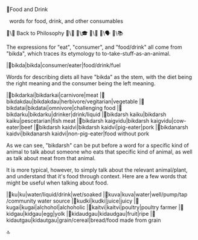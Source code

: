 📛Food and Drink

&nbsp;
words for food, drink,
and other consumables

🔗\🧠 Back to Philosophy
🔗\🚀
🔗\🎓
🔗\🌳
🔗\🗣️
🔗\📚

The expressions for "eat", "consumer", and "food/drink" all come from "bikda", which traces its etymology to to-take-stuff-as-an-animal.

|🎏bikda|bikda|consumer/eater|food/drink/fuel

Words for describing diets all have "bikda" as the stem, with the diet being the right meaning and the consumer being the left meaning.

|🎏bikdarkai|bikdarkai|carnivore|meat
|🎏bikdakdau|bikdakdau|herbivore/vegitarian|vegetable
|🎏bikdatai|bikdatai|omnivore|challenging food
|🎏bikdarku|bikdarku|drinker|drink/liquid
|🎏bikdarsh kaiku|bikdarsh kaiku|pescetarian|fish meat
|🎏bikdarsh kaigvidu|bikdarsh kaigvidu|cow-eater|beef
|🎏bikdarsh kaidvi|bikdarsh kaidvi|pig-eater|pork
|🎏bikdanarsh kaidvi|bikdanarsh
kaidvi|non-pig-eater|food without pork

As we can see, "bikdarsh" can be put before a word for a specific kind of animal to talk about someone who eats that specific kind of animal, as well as talk about meat from that animal.

It is more typical, however, to simply talk about the relevant animal/plant, and understand that it's food through context. Here are a few words that might be useful when talking about food.

|🎏ku|ku|water/liquid/drink|wet/soaked
|🎏kuva|kuva|water|well/pump/tap
/community water source
|🎏kudki|kudki|juice|juicy
|🎏kugai|kugai|alchohol|alchoholic
|🎏kaitvi|kaitvi|poultry|poultry farmer
|🎏kidgau|kidgau|egg|yolk
|🎏kidaudgau|kidaudgau|fruit|ripe
|🎏kidautgau|kidautgau|grain/cereal|bread/food made from grain

🔝
